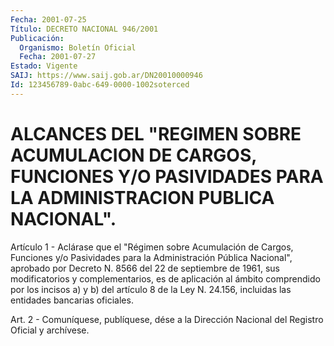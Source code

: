 ```yaml
---
Fecha: 2001-07-25
Título: DECRETO NACIONAL 946/2001
Publicación:
  Organismo: Boletín Oficial
  Fecha: 2001-07-27
Estado: Vigente
SAIJ: https://www.saij.gob.ar/DN20010000946
Id: 123456789-0abc-649-0000-1002soterced
---
```

# ALCANCES DEL "REGIMEN SOBRE ACUMULACION DE CARGOS, FUNCIONES Y/O PASIVIDADES PARA LA ADMINISTRACION PUBLICA NACIONAL".

<a id="1"></a>
Artículo 1 - Aclárase que el "Régimen  sobre Acumulación de Cargos, Funciones y/o Pasividades para la Administración Pública Nacional", aprobado  por  Decreto N. 8566 del 22 de septiembre  de  1961,  sus modificatorios  y  complementarios,  es  de  aplicación  al  ámbito comprendido por los  incisos  a) y b) del artículo 8 de la Ley N. 24.156, incluidas las entidades bancarias oficiales.

<a id="2"></a>
Art.  2 - Comuníquese, publíquese,  dése a la Dirección Nacional del Registro Oficial y archívese.